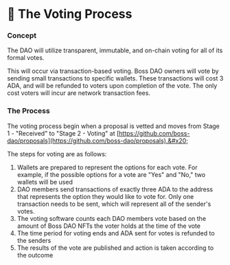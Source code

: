 # 🧠 The Voting Process

### Concept

The DAO will utilize transparent, immutable, and on-chain voting for all of its formal votes.

This will occur via transaction-based voting. Boss DAO owners will vote by sending small transactions to specific wallets. These transactions will cost 3 ADA, and will be refunded to voters upon completion of the vote. The only cost voters will incur are network transaction fees.

### The Process

The voting process begin when a proposal is vetted and moves from Stage 1 - "Received" to "Stage 2 - Voting" at [https://github.com/boss-dao/proposals](https://github.com/boss-dao/proposals).&#x20;

The steps for voting are as follows:

1. Wallets are prepared to represent the options for each vote. For example, if the possible options for a vote are "Yes" and "No," two wallets will be used
2. DAO members send transactions of exactly three ADA to the address that represents the option they would like to vote for. Only one transaction needs to be sent, which will represent all of the sender's votes.
3. The voting software counts each DAO members vote based on the amount of Boss DAO NFTs the voter holds at the time of the vote
4. The time period for voting ends and ADA sent for votes is refunded to the senders
5. The results of the vote are published and action is taken according to the outcome
